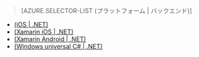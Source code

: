 ﻿> [AZURE.SELECTOR-LIST (プラットフォーム | バックエンド)]
- [(iOS | .NET)](../articles/app-service-mobile-dotnet-backend-ios-get-started-users-preview.md)
- [(Xamarin iOS | .NET)](../articles/app-service-mobile-dotnet-backend-xamarin-ios-get-started-users-preview.md)
- [(Xamarin Android | .NET)](../articles/app-service-mobile-dotnet-backend-xamarin-android-get-started-users-preview.md)
- [(Windows universal C# | .NET)](../articles/app-service-mobile-dotnet-backend-windows-store-dotnet-get-started-users-preview.md)

<!--HONumber=49-->